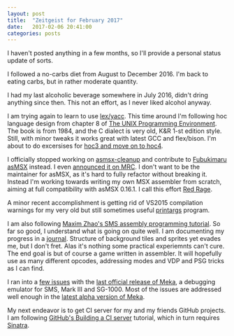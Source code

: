 ```yaml
---
layout: post
title:  "Zeitgeist for February 2017"
date:   2017-02-06 20:41:00
categories: posts
---
```


I haven't posted anything in a few months, so I'll provide a personal status update of sorts.

I followed a no-carbs diet from August to December 2016.
I'm back to eating carbs, but in rather moderate quantity.

I had my last alcoholic beverage somewhere in July 2016, didn't dring anything since then.
This not an effort, as I never liked alcohol anyway.

I am trying again to learn to use
[lex/yacc](http://www.oboroc.com/posts/2015/07/09/trouble-with-the-unicorn/).
This time around I'm following hoc language design from chapter 8 of
[The UNIX Programming Environment](https://en.wikipedia.org/wiki/The_Unix_Programming_Environment).
The book is from 1984, and the C dialect is very old, K&R 1-st edition style.
Still, with minor tweaks it works great with latest GCC and flex/bison.
I'm about to do excersises for
[hoc3 and move on to hoc4](https://github.com/oboroc/redrage/tree/master/src/misc).

I officially stopped working on [asmsx-cleanup](https://github.com/oboroc/asmsx-cleanup)
and contribute to [Fubukimaru asMSX](https://github.com/Fubukimaru/asMSX) instead.
I even [announced it on MRC](https://www.msx.org/forum/msx-talk/development/compare-assemblers?page=2).
I don't want to be the maintainer for asMSX, as it's hard to fully refactor without breaking it.
Instead I'm working towards writing my own MSX assembler from scratch,
aiming at full compatibility with asMSX 0.16.1.
I call this effort [Red Rage](https://github.com/oboroc/redrage).

A minor recent accomplishment is getting rid of VS2015 compilation warnings for
my very old but still sometimes useful
[printargs](https://github.com/oboroc/misc/tree/master/printargs) program.

I am also following
[Maxim Zhao's SMS assembly programming tutorial](http://www.smspower.org/maxim/HowToProgram/Lesson1).
So far so good, I understand what is going on quite well.
I am documenting my progress in a [journal](https://github.com/oboroc/sms-journey/blob/master/journal.md).
Structure of background tiles and sprites yet evades me, but I don't fret.
Alas it's nothing some practical experiemnts can't cure.
The end goal is but of course a game written in assembler.
It will hopefully use as many different opcodes,
addressing modes and VDP and PSG tricks as I can find.

I ran into a [few issues](http://www.smspower.org/forums/16518-MekaIssues)
with the [last official release of Meka](http://www.smspower.org/meka/),
a debugging emulator for SMS, Mark III and SG-1000.
Most of the issues are addressed well enough in the
[latest alpha version of Meka](http://www.smspower.org/forums/13019-Meka080WithNewSoundEngineTESTERSWANTED?start=300#86895).

My next endeavor is to get CI server for my and my friends GitHub projects.
I am following [GitHub's Building a CI server](https://developer.github.com/guides/building-a-ci-server/)
tutorial, which in turn requires [Sinatra](http://www.sinatrarb.com/).
